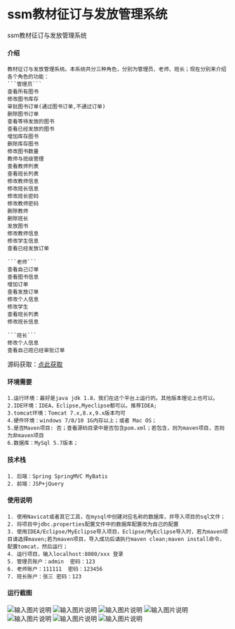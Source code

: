 # ssm教材征订与发放管理系统
ssm教材征订与发放管理系统


#### 介绍
```
教材征订与发放管理系统。本系统共分三种角色，分别为管理员、老师、班长；现在分别来介绍各个角色的功能：  
```管理员```  
查看所有图书  
修改图书库存  
审批图书订单(通过图书订单,不通过订单)  
删除图书订单  
查看等待发放的图书  
查看已经发放的图书  
增加库存图书  
删除库存图书  
修改图书数量  
教师与班级管理  
查看教师列表  
查看班长列表  
修改教师信息  
修改班长信息  
修改班长密码  
修改教师密码  
删除教师  
删除班长  
发放图书  
修改教师信息  
修改学生信息  
查看已经发放订单  
  
```老师```  
查看自己订单  
查看图书信息  
增加订单  
查看发放订单  
修改个人信息  
修改学生  
查看班长列表  
修改班长信息  
  
```班长```  
修改个人信息  
查看自己班已经审批订单
```

源码获取：[点此获取](http://www.shuyue.fun/?type=productinfo&id=143)

#### 环境需要
```
1.运行环境：最好是java jdk 1.8，我们在这个平台上运行的。其他版本理论上也可以。
2.IDE环境：IDEA，Eclipse,Myeclipse都可以。推荐IDEA;
3.tomcat环境：Tomcat 7.x,8.x,9.x版本均可
4.硬件环境：windows 7/8/10 1G内存以上；或者 Mac OS；
5.是否Maven项目: 否；查看源码目录中是否包含pom.xml；若包含，则为maven项目，否则为非maven项目 
6.数据库：MySql 5.7版本；
```

#### 技术栈
```
1. 后端：Spring SpringMVC MyBatis
2. 前端：JSP+jQuery
```

#### 使用说明
```
1. 使用Navicat或者其它工具，在mysql中创建对应名称的数据库，并导入项目的sql文件；
2. 将项目中jdbc.properties配置文件中的数据库配置改为自己的配置
3. 使用IDEA/Eclipse/MyEclipse导入项目，Eclipse/MyEclipse导入时，若为maven项目请选择maven;若为maven项目，导入成功后请执行maven clean;maven install命令，配置tomcat，然后运行；
4. 运行项目，输入localhost:8080/xxx 登录
5. 管理员账户：admin  密码：123
6. 老师账户：111111  密码：123456
7. 班长账户：张三 密码：123
```

#### 运行截图
![输入图片说明](https://images.gitee.com/uploads/images/2021/0307/215117_f034a94c_863230.png "屏幕截图.png")
![输入图片说明](https://images.gitee.com/uploads/images/2021/0307/215210_43fd4b4e_863230.png "屏幕截图.png")
![输入图片说明](https://images.gitee.com/uploads/images/2021/0307/215227_4c4cc89f_863230.png "屏幕截图.png")
![输入图片说明](https://images.gitee.com/uploads/images/2021/0307/215242_21c86860_863230.png "屏幕截图.png")
![输入图片说明](https://images.gitee.com/uploads/images/2021/0307/215255_167819ea_863230.png "屏幕截图.png")
![输入图片说明](https://images.gitee.com/uploads/images/2021/0307/215307_086b1967_863230.png "屏幕截图.png")
![输入图片说明](https://images.gitee.com/uploads/images/2021/0307/215321_160dcf61_863230.png "屏幕截图.png")

